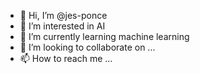 - 👋 Hi, I’m @jes-ponce
- 👀 I’m interested in AI
- 🌱 I’m currently learning machine learning
- 💞️ I’m looking to collaborate on ...
- 📫 How to reach me ...

<!---
jes-ponce/jes-ponce is a ✨ special ✨ repository because its `README.md` (this file) appears on your GitHub profile.
You can click the Preview link to take a look at your changes.
--->
